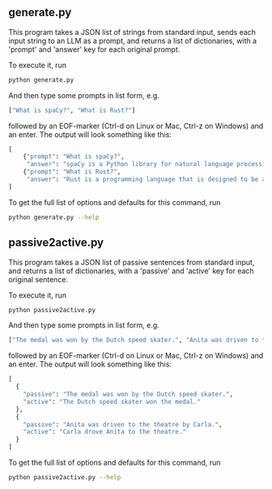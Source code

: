 ## generate.py

This program takes a JSON list of strings from standard input, sends each input string to an LLM as a prompt, and returns a list of dictionaries, with a 'prompt' and 'answer' key for each original prompt.

To execute it, run
```bash
python generate.py
```
And then type some prompts in list form, e.g. 
```bash
["What is spaCy?", "What is Rust?"]
```
followed by an EOF-marker (Ctrl-d on Linux or Mac, Ctrl-z on Windows) and an enter.
The output will look something like this:

```python
[
    {"prompt": "What is spaCy?", 
     "answer": "spaCy is a Python library for natural language processing. It is designed to be easy to use and highly customizable, making it a great tool for developers and researchers."}, 
    {"prompt": "What is Rust?", 
     "answer": "Rust is a programming language that is designed to be a safe, concurrent, and efficient replacement for C++. It is a statically-typed language that is designed to be memory-safe and thread-safe, which means that it can be used to write high-performance, low-latency applications. Rust is designed to be a modern, high-performance programming language that is designed to be easy to use and easy to learn."}
]
```

To get the full list of options and defaults for this command, run
```bash
python generate.py --help
```

## passive2active.py

This program takes a JSON list of passive sentences from standard input, and returns a list of dictionaries, with a 'passive' and 'active' key for each original sentence.

To execute it, run
```bash
python passive2active.py
```
And then type some prompts in list form, e.g. 
```bash
["The medal was won by the Dutch speed skater.", "Anita was driven to the theatre by Carla."]
```
followed by an EOF-marker (Ctrl-d on Linux or Mac, Ctrl-z on Windows) and an enter.
The output will look something like this:
```python
[
  {
    "passive": "The medal was won by the Dutch speed skater.",
    "active": "The Dutch speed skater won the medal."
  },
  {
    "passive": "Anita was driven to the theatre by Carla.",
    "active": "Carla drove Anita to the theatre."
  }
]
```

To get the full list of options and defaults for this command, run
```bash
python passive2active.py --help
```